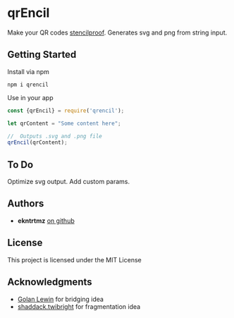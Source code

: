 # qrEncil

Make your QR codes [stencilproof](http://www.fredtrotter.com/2011/03/02/qr-code-stencils-problem/). Generates svg and png from string input.

## Getting Started
Install via npm

```
npm i qrencil
```
Use in your app

```javascript
const {qrEncil} = require('qrencil');

let qrContent = "Some content here";

//  Outputs .svg and .png file
qrEncil(qrContent);
```

## To Do
Optimize svg output. Add custom params.

## Authors

* **ekntrtmz** [on github](https://github.com/ekntrtmz)


## License

This project is licensed under the MIT License

## Acknowledgments

* [Golan Lewin](https://github.com/golanlevin) for bridging idea
* [shaddack.twibright](http://www.shaddack.twibright.com/projects/) for fragmentation idea
